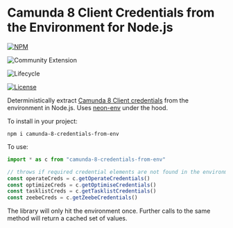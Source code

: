 # Camunda 8 Client Credentials from the Environment for Node.js

 [![NPM](https://nodei.co/npm/camunda-8-credentials-from-env.png)](https://npmjs.org/package/camunda-8-credentials-from-env) 

![Community Extension](https://img.shields.io/badge/Community%20Extension-An%20open%20source%20community%20maintained%20project-FF4700)

![Lifecycle](https://img.shields.io/badge/Lifecycle-Stable-brightgreen)

[![License](https://img.shields.io/badge/License-Apache%202.0-blue.svg)](https://opensource.org/licenses/Apache-2.0)

Deterministically extract [Camunda 8 Client credentials](https://docs.camunda.io/docs/guides/setup-client-connection-credentials/#set-up-client-connection-credentials) from the environment in Node.js. Uses [neon-env](https://www.npmjs.com/package/neon-env) under the hood.

To install in your project:

```
npm i camunda-8-credentials-from-env
```

To use: 

```typescript
import * as c from "camunda-8-credentials-from-env"

// throws if required credential elements are not found in the environment
const operateCreds = c.getOperateCredentials()
const optimizeCreds = c.getOptimiseCredentials()
const tasklistCreds = c.getTasklistCredentials()
const zeebeCreds = c.getZeebeCredentials()
```

The library will only hit the environment once. Further calls to the same method will return a cached set of values. 


